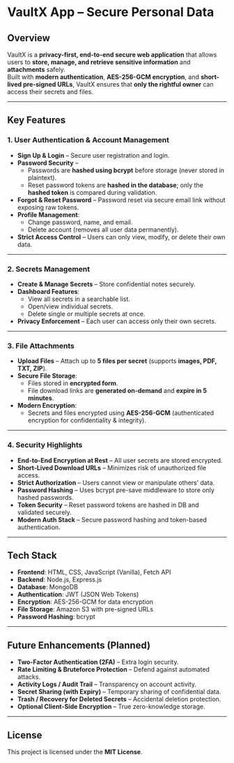 # VaultX App – Secure Personal Data

## Overview

VaultX is a **privacy-first, end-to-end secure web application** that allows users to **store, manage, and retrieve sensitive information** and **attachments** safely.  
Built with **modern authentication**, **AES-256-GCM encryption**, and **short-lived pre-signed URLs**, VaultX ensures that **only the rightful owner** can access their secrets and files.

---

## Key Features

### 1. User Authentication & Account Management

- **Sign Up & Login** – Secure user registration and login.
- **Password Security** –
  - Passwords are **hashed using bcrypt** before storage (never stored in plaintext).
  - Reset password tokens are **hashed in the database**; only the **hashed token** is compared during validation.
- **Forgot & Reset Password** – Password reset via secure email link without exposing raw tokens.
- **Profile Management**:
  - Change password, name, and email.
  - Delete account (removes all user data permanently).
- **Strict Access Control** – Users can only view, modify, or delete their own data.

---

### 2. Secrets Management

- **Create & Manage Secrets** – Store confidential notes securely.
- **Dashboard Features**:
  - View all secrets in a searchable list.
  - Open/view individual secrets.
  - Delete single or multiple secrets at once.
- **Privacy Enforcement** – Each user can access only their own secrets.

---

### 3. File Attachments

- **Upload Files** – Attach up to **5 files per secret** (supports **images, PDF, TXT, ZIP**).
- **Secure File Storage**:
  - Files stored in **encrypted form**.
  - File download links are **generated on-demand** and **expire in 5 minutes**.
- **Modern Encryption**:
  - Secrets and files encrypted using **AES-256-GCM** (authenticated encryption for confidentiality & integrity).

---

### 4. Security Highlights

- **End-to-End Encryption at Rest** – All user secrets are stored encrypted.
- **Short-Lived Download URLs** – Minimizes risk of unauthorized file access.
- **Strict Authorization** – Users cannot view or manipulate others’ data.
- **Password Hashing** – Uses bcrypt pre-save middleware to store only hashed passwords.
- **Token Security** – Reset password tokens are hashed in DB and validated securely.
- **Modern Auth Stack** – Secure password hashing and token-based authentication.

---

## Tech Stack

- **Frontend**: HTML, CSS, JavaScript (Vanilla), Fetch API
- **Backend**: Node.js, Express.js
- **Database**: MongoDB
- **Authentication**: JWT (JSON Web Tokens)
- **Encryption**: AES-256-GCM for data encryption
- **File Storage**: Amazon S3 with pre-signed URLs
- **Password Hashing**: bcrypt

---

## Future Enhancements (Planned)

- **Two-Factor Authentication (2FA)** – Extra login security.
- **Rate Limiting & Bruteforce Protection** – Defend against automated attacks.
- **Activity Logs / Audit Trail** – Transparency on account activity.
- **Secret Sharing (with Expiry)** – Temporary sharing of confidential data.
- **Trash / Recovery for Deleted Secrets** – Accidental deletion protection.
- **Optional Client-Side Encryption** – True zero-knowledge storage.

---

## License

This project is licensed under the **MIT License**.
